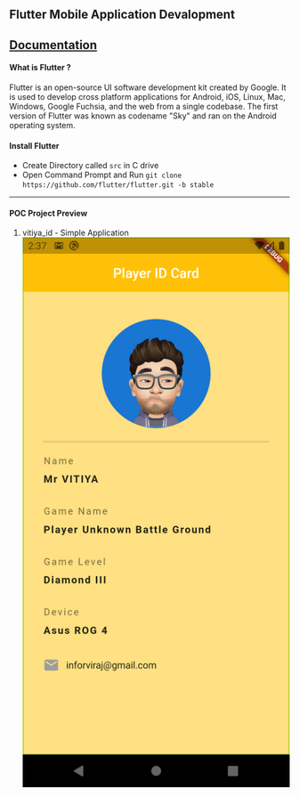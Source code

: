 ## Flutter Mobile Application Devalopment
[Documentation](https://www.flutter.dev/)
----
#### What is Flutter ?
Flutter is an open-source UI software development kit created by Google. It is used to develop cross platform applications for Android, iOS, Linux, Mac, Windows, Google Fuchsia, and the web from a single codebase. The first version of Flutter was known as codename "Sky" and ran on the Android operating system.

#### Install Flutter
* Create Directory called `src` in C drive
* Open Command Prompt and Run `git clone https://github.com/flutter/flutter.git -b stable`

----
#### POC Project Preview
1. vitiya_id - Simple Application
![vitiya_id_preview](./poc-projects/app-preview-vitiya_id.png)
